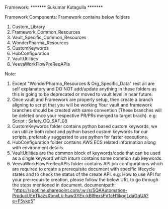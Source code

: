 Framework:
******* Sukumar Kutagulla *******

Framework Components: 
Framework contains below folders
1. Custom_Library
2. Framework_Common_Resources
3. Vault_Specific_Common_Resources
4. WonderPharma_Resources
5. CustomKeywords
6. HubConfiguration
7. VaultUtilities
8. VeevaWorkFlowPreReqAPIs

Note: 
1. Except "WonderPharma_Resources & Org_Specific_Data" rest all are self explanatory and DO NOT add/update anything in these folders as this is going to be deprecated or moved to vault level in near future.
2. Once vault and Framework are properly setup, then create a branch aligning to script that you will be working
 Your vault and framework branches should be created with same convention (These branches will be deleted once your respective PR/PRs merged to target brach).
 e.g: Script : Safety_OQ_SAF_08
3. CustomKeywords folder contains python based custom keywords, we can utilize both robot and python based custom keywords for our scripts, preferably suggested to use python for faster executions.
4. HubConfiguration folder contains AWS ECS related information along with environment details.
5. VaultUtilities are the common block of keywords/code that can be used as a single keyword which inturn contains some common sub keywords.
6. VeevaWorkFlowPreReqAPIs folder contains API job configurations which are required to create a prerequisite document with specific lifecycle states and to check the status of the create API.
    e.g: How to use API for your pre-requisite creation, please follow the below URL to go through the steps mentioned in document.
    documentpath: "https://spotline.sharepoint.com/:w:/s/SQAAutomation-Product/EeTkazsXtmxLk-huw3YEx-kBI9exsFV1cH1ikqgLdaGqUA?e=F5ykq5"

